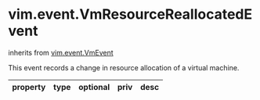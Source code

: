 vim.event.VmResourceReallocatedEvent
====================================
inherits from [vim.event.VmEvent](docs/vim.event.VmEvent.md)


This event records a change in resource allocation of a virtual machine.

| property | type | optional | priv | desc |
|:---------|:-----|:---------|:-----|:-----|


